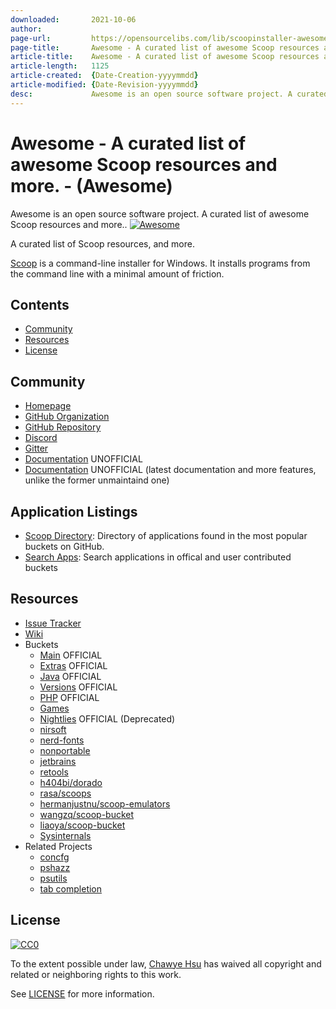 ```yaml
---
downloaded:       2021-10-06
author:           
page-url:         https://opensourcelibs.com/lib/scoopinstaller-awesome
page-title:       Awesome - A curated list of awesome Scoop resources and more. - (Awesome)
article-title:    Awesome - A curated list of awesome Scoop resources and more. - (Awesome)
article-length:   1125
article-created:  {Date-Creation-yyyymmdd}
article-modified: {Date-Revision-yyyymmdd}
desc:             Awesome is an open source software project. A curated list of awesome Scoop resources and more..
---
```

# Awesome - A curated list of awesome Scoop resources and more. - (Awesome)

Awesome is an open source software project. A curated list of awesome Scoop resources and more..
[![Awesome](https://awesome.re/badge-flat.svg)][1]

A curated list of Scoop resources, and more.

[Scoop][2] is a command-line installer for Windows. It installs programs from the command line with a minimal amount of friction.

## Contents

-   [Community][3]
-   [Resources][4]
-   [License][5]

## Community

-   [Homepage][6]
-   [GitHub Organization][7]
-   [GitHub Repository][8]
-   [Discord][9]
-   [Gitter][10]
-   [Documentation][11] UNOFFICIAL
-   [Documentation][12] UNOFFICIAL (latest documentation and more features, unlike the former unmaintaind one)

## Application Listings

-   [Scoop Directory][13]: Directory of applications found in the most popular buckets on GitHub.
-   [Search Apps][14]: Search applications in offical and user contributed buckets

## Resources

-   [Issue Tracker][15]
-   [Wiki][16]
-   Buckets
    -   [Main][17] OFFICIAL
    -   [Extras][18] OFFICIAL
    -   [Java][19] OFFICIAL
    -   [Versions][20] OFFICIAL
    -   [PHP][21] OFFICIAL
    -   [Games][22]
    -   [Nightlies][23] OFFICIAL (Deprecated)
    -   [nirsoft][24]
    -   [nerd-fonts][25]
    -   [nonportable][26]
    -   [jetbrains][27]
    -   [retools][28]
    -   [h404bi/dorado][29]
    -   [rasa/scoops][30]
    -   [hermanjustnu/scoop-emulators][31]
    -   [wangzq/scoop-bucket][32]
    -   [liaoya/scoop-bucket][33]
    -   [Sysinternals][34]
-   Related Projects
    -   [concfg][35]
    -   [pshazz][36]
    -   [psutils][37]
    -   [tab completion][38]

## License

[![CC0](https://i.creativecommons.org/p/zero/1.0/88x31.png)][39]

To the extent possible under law, [Chawye Hsu][40] has waived all copyright and related or neighboring rights to this work.

See [LICENSE][41] for more information.

[1]: https://awesome.re/ "null"
[2]: https://scoop.sh/ "null"
[3]: https://opensourcelibs.com/lib/scoopinstaller-awesome#community "null"
[4]: https://opensourcelibs.com/lib/scoopinstaller-awesome#resources "null"
[5]: https://opensourcelibs.com/lib/scoopinstaller-awesome#license "null"
[6]: https://scoop.sh/ "null"
[7]: https://github.com/ScoopInstaller "null"
[8]: https://github.com/lukesampson/scoop "null"
[9]: https://discord.gg/s9yRQHt "null"
[10]: https://gitter.im/lukesampson/scoop "null"
[11]: https://scoop.netlify.com/ "null"
[12]: https://scoop-docs.now.sh/ "null"
[13]: https://rasa.github.io/scoop-directory/ "null"
[14]: https://scoop-docs.now.sh/apps/ "null"
[15]: https://github.com/lukesampson/scoop/issues "null"
[16]: https://github.com/lukesampson/scoop/wiki "null"
[17]: https://github.com/ScoopInstaller/Main "null"
[18]: https://github.com/lukesampson/scoop-extras "null"
[19]: https://github.com/ScoopInstaller/Java "null"
[20]: https://github.com/ScoopInstaller/Versions "null"
[21]: https://github.com/ScoopInstaller/PHP "null"
[22]: https://github.com/Calinou/scoop-games "null"
[23]: https://github.com/ScoopInstaller/Nightlies "null"
[24]: https://github.com/kodybrown/scoop-nirsoft "null"
[25]: https://github.com/matthewjberger/scoop-nerd-fonts "null"
[26]: https://github.com/oltolm/scoop-nonportable "null"
[27]: https://github.com/Ash258/Scoop-JetBrains "null"
[28]: https://github.com/TheCjw/scoop-retools "null"
[29]: https://github.com/h404bi/dorado "null"
[30]: https://github.com/rasa/scoops "null"
[31]: https://github.com/hermanjustnu/scoop-emulators "null"
[32]: https://github.com/wangzq/scoop-bucket "null"
[33]: https://github.com/liaoya/scoop-bucket "null"
[34]: https://github.com/Ash258/Scoop-Sysinternals "null"
[35]: https://github.com/lukesampson/concfg "null"
[36]: https://github.com/lukesampson/pshazz "null"
[37]: https://github.com/lukesampson/psutils "null"
[38]: https://github.com/Moeologist/scoop-completion "null"
[39]: https://creativecommons.org/publicdomain/zero/1.0/ "null"
[40]: https://github.com/h404bi "null"
[41]: https://opensourcelibs.com/lib/LICENSE "null"
